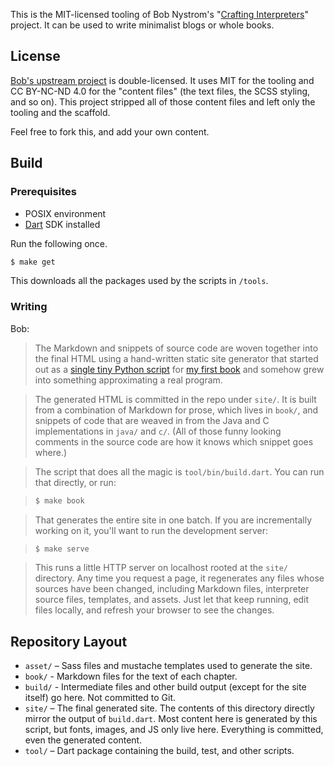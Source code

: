 This is the MIT-licensed tooling of Bob Nystrom's "[Crafting Interpreters][]"
project. It can be used to write minimalist blogs or whole books.

[crafting interpreters]: http://craftinginterpreters.com

## License

[Bob's upstream project][] is double-licensed. It uses MIT for the tooling and
CC BY-NC-ND 4.0 for the "content files" (the text files, the SCSS styling,
and so on). This project stripped all of those content files and left only
the tooling and the scaffold.

[Bob's upstream project]: https://github.com/munificent/craftinginterpreters

Feel free to fork this, and add your own content.

## Build

### Prerequisites

* POSIX environment
* [Dart][] SDK installed

[dart]: https://dart.dev/

Run the following once.

```sh
$ make get
```

This downloads all the packages used by the scripts in `/tools`.

### Writing

Bob:

> The Markdown and snippets of source code are woven together into the final
HTML using a hand-written static site generator that started out as a [single 
tiny Python script][py] for [my first book][gpp] and somehow grew into 
something approximating a real program.

[py]: https://github.com/munificent/game-programming-patterns/blob/master/script/format.py
[gpp]: http://gameprogrammingpatterns.com/

> The generated HTML is committed in the repo under `site/`. It is built from a
combination of Markdown for prose, which lives in `book/`, and snippets of code
that are weaved in from the Java and C implementations in `java/` and `c/`. (All
of those funny looking comments in the source code are how it knows which
snippet goes where.)

> The script that does all the magic is `tool/bin/build.dart`. You can run that
directly, or run:

> ```sh
> $ make book
> ```

> That generates the entire site in one batch. If you are incrementally working
on it, you'll want to run the development server:

> ```sh
> $ make serve
> ```

> This runs a little HTTP server on localhost rooted at the `site/` directory.
Any time you request a page, it regenerates any files whose sources have been
changed, including Markdown files, interpreter source files, templates, and
assets. Just let that keep running, edit files locally, and refresh your
browser to see the changes.

## Repository Layout

*   `asset/` – Sass files and mustache templates used to generate the site.
*   `book/` - Markdown files for the text of each chapter.
*   `build/` - Intermediate files and other build output (except for the site
    itself) go here. Not committed to Git.
*   `site/` – The final generated site. The contents of this directory directly
    mirror the output of `build.dart`. Most content here is generated by this
    script, but fonts, images, and JS only live here. Everything is committed,
    even the generated content.
*   `tool/` – Dart package containing the build, test, and other scripts.
